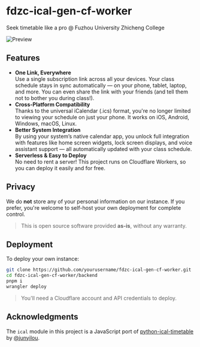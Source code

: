 # fdzc-ical-gen-cf-worker

Seek timetable like a pro @ Fuzhou University Zhicheng College  

![Preview](https://github.com/user-attachments/assets/072d41fc-cf95-497f-bf51-e8e356d251a3)

## Features

- **One Link, Everywhere**  
Use a single subscription link across all your devices. Your class schedule stays in sync automatically — on your phone, tablet, laptop, and more. You can even share the link with your friends (and tell them not to bother you during class!).  
- **Cross-Platform Compatibility**  
Thanks to the universal iCalendar (.ics) format, you're no longer limited to viewing your schedule on just your phone. It works on iOS, Android, Windows, macOS, Linux.  
- **Better System Integration**  
By using your system’s native calendar app, you unlock full integration with features like home screen widgets, lock screen displays, and voice assistant support — all automatically updated with your class schedule.  
- **Serverless & Easy to Deploy**  
No need to rent a server! This project runs on Cloudflare Workers, so you can deploy it easily and for free.

## Privacy

We do **not** store any of your personal information on our instance.
If you prefer, you're welcome to self-host your own deployment for complete control.

> This is open source software provided **as-is**, without any warranty.

## Deployment

To deploy your own instance:

```bash
git clone https://github.com/yourusername/fdzc-ical-gen-cf-worker.git
cd fdzc-ical-gen-cf-worker/backend
pnpm i
wrangler deploy
```

> You'll need a Cloudflare account and API credentials to deploy.

## Acknowledgments

The `ical` module in this project is a JavaScript port of
[python-ical-timetable](https://github.com/junyilou/python-ical-timetable) by [@junyilou](https://github.com/junyilou).
